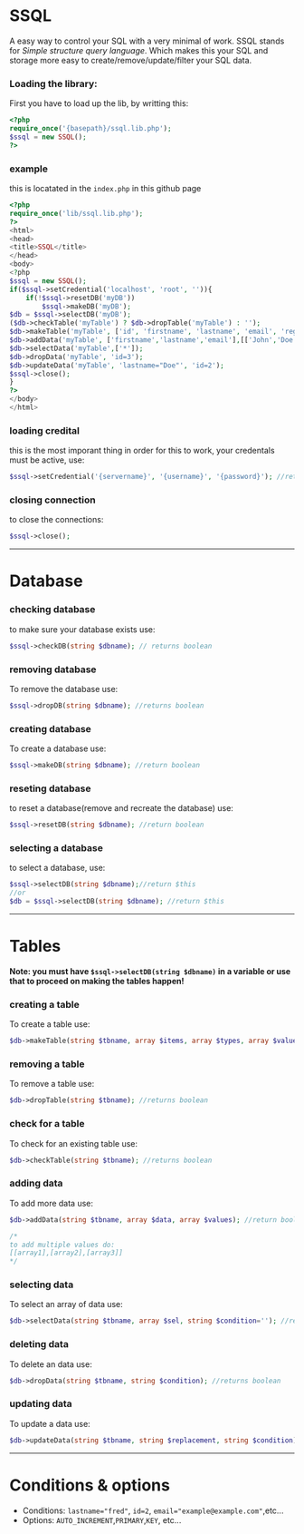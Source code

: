 # SSQL
A easy way to control your SQL with a very minimal of work. SSQL stands for _Simple structure query language_. Which makes this your SQL and storage more easy to create/remove/update/filter your SQL data.

### Loading the library:
First you have to load up the lib, by writting this:
```php
<?php 
require_once('{basepath}/ssql.lib.php');
$ssql = new SSQL();
?>
```

### example
this is locatated in the `index.php` in this github page
```php
<?php
require_once('lib/ssql.lib.php');
?>
<html>
<head>
<title>SSQL</title>
</head>
<body>
<?php
$ssql = new SSQL();
if($ssql->setCredential('localhost', 'root', '')){
	if(!$ssql->resetDB('myDB'))
		$ssql->makeDB('myDB');
$db = $ssql->selectDB('myDB');
($db->checkTable('myTable') ? $db->dropTable('myTable') : '');
$db->makeTable('myTable', ['id', 'firstname', 'lastname', 'email', 'reg_date'], ['int(6)', '', '', 'VARCHAR(50)', 'TIMESTAMP'], ['UNSIGNED', '', '', '', 'CURRENT_TIMESTAMP'], ['AUTO_INCREMENT PRIMARY KEY', 'NOT NULL', 'NOT NULL', '', 'ON UPDATE CURRENT_TIMESTAMP']);
$db->addData('myTable', ['firstname','lastname','email'],[['John','Doe','john@example.com'],['Fred','Bang','fred@example.com'],['Greg','barns','greg@example.com']]);
$db->selectData('myTable',['*']);
$db->dropData('myTable', 'id=3');
$db->updateData('myTable', 'lastname="Doe"', 'id=2');
$ssql->close();	
}
?>
</body>
</html>
```

### loading credital
this is the most imporant thing in order for this to work, your credentals must be active, use:
```php
$ssql->setCredential('{servername}', '{username}', '{password}'); //return boolean
```

### closing connection
to close the connections:
```php
$ssql->close();
```

***

# Database

### checking database
to make sure your database exists use:
```php
$ssql->checkDB(string $dbname); // returns boolean
```

### removing database
To remove the database use:
```php
$ssql->dropDB(string $dbname); //returns boolean
```

### creating database
To create a database use:
```php
$ssql->makeDB(string $dbname); //return boolean
```

### reseting database
to reset a database(remove and recreate the database) use:
```php
$ssql->resetDB(string $dbname); //return boolean
```

### selecting a database
to select a database, use:
```php
$ssql->selectDB(string $dbname);//return $this
//or
$db = $ssql->selectDB(string $dbname); //return $this
```

***

# Tables
**Note: you must have `$ssql->selectDB(string $dbname)` in a variable or use that to proceed on making the tables happen!**

### creating a table
To create a table use:
```php
$db->makeTable(string $tbname, array $items, array $types, array $values, array $options); //returns bool
```

### removing a table
To remove a table use:
```php
$db->dropTable(string $tbname); //returns boolean
```

### check for a table
To check for an existing table use:
```php
$db->checkTable(string $tbname); //returns boolean
```

### adding data
To add more data use:
```php
$db->addData(string $tbname, array $data, array $values); //return boolean

/*
to add multiple values do:
[[array1],[array2],[array3]]
*/
```

### selecting data
To select an array of data use:
```php
$db->selectData(string $tbname, array $sel, string $condition=''); //returns array
```

### deleting data
To delete an data use:
```php
$db->dropData(string $tbname, string $condition); //returns boolean
```

### updating data
To update a data use:
```php
$db->updateData(string $tbname, string $replacement, string $condition); //returns boolean
```

***

# Conditions & options

- Conditions: `lastname="fred"`, `id=2`, `email="example@example.com"`,etc...
- Options: `AUTO_INCREMENT`,`PRIMARY`,`KEY`, etc...
